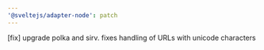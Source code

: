 ```yaml
---
'@sveltejs/adapter-node': patch
---
```


[fix] upgrade polka and sirv. fixes handling of URLs with unicode characters

